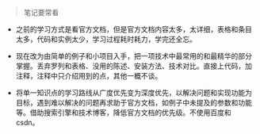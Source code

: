 ﻿>笔记要常看
 
- 之前的学习方式是看官方文档，但是官方文档内容太多，太详细，表格和条目太多，代码和实例太少，学习过程耗时耗力，学完还全忘。
 
- 现在改为由简单的例子和小项目入手，把一项技术中最常用的和最精华的部分掌握。丢弃罗列和表格、没用的陈述、安装方法、技术对比。直接上代码，加注释，注释中只介绍用到的点，其他一概不谈。
 
- 将单一知识点的学习路线从广度优先变为深度优先，以解决问题和实现功能为目标，遇到难以解决的问题再求助于官方文档，如例子中未提及的参数和功能等。借助搜索引擎和技术博客，降低官方文档的优先级。不使用百度和csdn。
